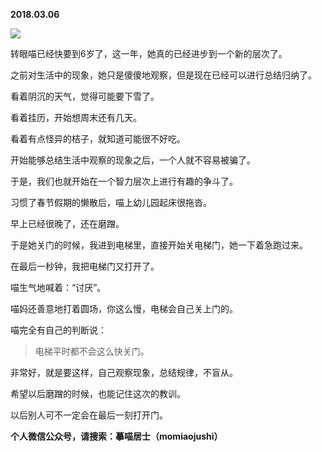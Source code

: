 
          
            
**2018.03.06**



![](//upload-images.jianshu.io/upload_images/51001-fd201ac39225fe9b.jpg)




转眼喵已经快要到6岁了，这一年，她真的已经进步到一个新的层次了。

之前对生活中的现象，她只是傻傻地观察，但是现在已经可以进行总结归纳了。

看着阴沉的天气，觉得可能要下雪了。

看着挂历，开始想周末还有几天。

看着有点怪异的桔子，就知道可能很不好吃。

开始能够总结生活中观察的现象之后，一个人就不容易被骗了。

于是，我们也就开始在一个智力层次上进行有趣的争斗了。

习惯了春节假期的懒散后，喵上幼儿园起床很拖沓。

早上已经很晚了，还在磨蹭。

于是她关门的时候，我进到电梯里，直接开始关电梯门，她一下着急跑过来。

在最后一秒钟，我把电梯门又打开了。

喵生气地喊着：“讨厌”。

喵妈还善意地打着圆场，你这么慢，电梯会自己关上门的。

喵完全有自己的判断说：
>电梯平时都不会这么快关门。



非常好，就是要这样，自己观察现象，总结规律，不盲从。

希望以后磨蹭的时候，也能记住这次的教训。

以后别人可不一定会在最后一刻打开门。


**个人微信公众号，请搜索：摹喵居士（momiaojushi）**

          
        